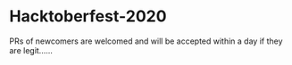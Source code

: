 # Hacktoberfest-2020
PRs of newcomers are welcomed and will be accepted within a day if they are legit......
